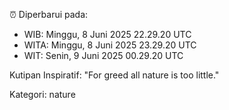 ⏰ Diperbarui pada:
- WIB: Minggu, 8 Juni 2025 22.29.20 UTC
- WITA: Minggu, 8 Juni 2025 23.29.20 UTC
- WIT: Senin, 9 Juni 2025 00.29.20 UTC

Kutipan Inspiratif:
"For greed all nature is too little."


Kategori: nature

